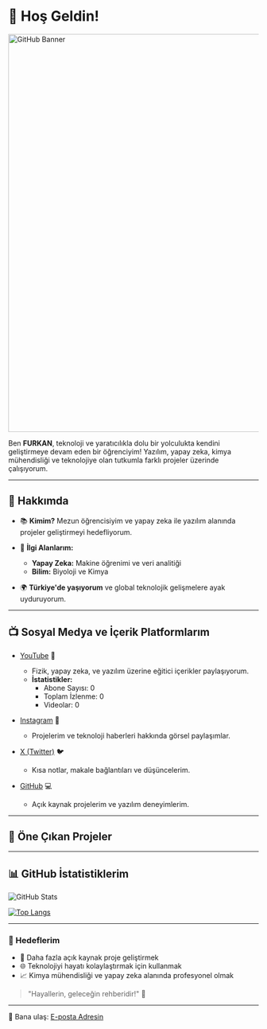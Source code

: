 # 🌟 Hoş Geldin!
<img src="./assets/banner.png" alt="GitHub Banner" width="800" />

Ben **FURKAN**, teknoloji ve yaratıcılıkla dolu bir yolculukta kendini geliştirmeye devam eden bir öğrenciyim! Yazılım, yapay zeka, kimya mühendisliği ve teknolojiye olan tutkumla farklı projeler üzerinde çalışıyorum.

---

## 🚀 Hakkımda

- 📚 **Kimim?** 
   Mezun öğrencisiyim ve yapay zeka ile yazılım alanında projeler geliştirmeyi hedefliyorum.
  
- 🧠 **İlgi Alanlarım:**
  - **Yapay Zeka:** Makine öğrenimi ve veri analitiği
  - **Bilim:** Biyoloji ve Kimya

- 🌍 **Türkiye'de yaşıyorum** ve global teknolojik gelişmelere ayak uyduruyorum.

---

## 📺 Sosyal Medya ve İçerik Platformlarım

- [YouTube](https://youtube.com/kanalink) 🎥
  - Fizik, yapay zeka, ve yazılım üzerine eğitici içerikler paylaşıyorum.
  - **İstatistikler:**
    - Abone Sayısı: 0  
    - Toplam İzlenme: 0
    - Videolar: 0  

- [Instagram](https://instagram.com/kaos_akademi) 📸
  - Projelerim ve teknoloji haberleri hakkında görsel paylaşımlar.

- [X (Twitter)]((https://x.com/kaos_akademi)) 🐦
  - Kısa notlar, makale bağlantıları ve düşüncelerim.

- [GitHub](https://github.com/KaosAkademi) 💻
  - Açık kaynak projelerim ve yazılım deneyimlerim.

---

## 📂 Öne Çıkan Projeler


---

## 📊 GitHub İstatistiklerim

![GitHub Stats](https://github-readme-stats.vercel.app/api?username=KaosAkademi&show_icons=true&theme=radical)

[![Top Langs](https://github-readme-stats.vercel.app/api/top-langs/?username=KaosAkademi&layout=compact&theme=radical)](https://github.com/KaosAkademi/github-readme-stats)

---

### 🎯 Hedeflerim
- 🌟 Daha fazla açık kaynak proje geliştirmek
- 🌐 Teknolojiyi hayatı kolaylaştırmak için kullanmak
- 📈 Kimya mühendisliği ve yapay zeka alanında profesyonel olmak

> "Hayallerin, geleceğin rehberidir!" 🌠

---

📩 Bana ulaş: [E-posta Adresin](mailto:selebralkorteks16@gmail.com)
